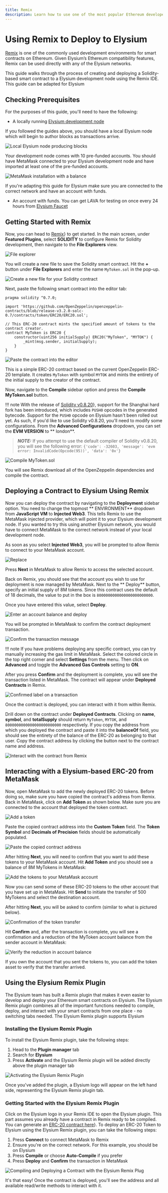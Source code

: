 ```yaml
---
title: Remix
description: Learn how to use one of the most popular Ethereum developer tools, the Remix IDE, to interact with Elysium-based networks.
---
```


# Using Remix to Deploy to Elysium

[Remix](https://remix.ethereum.org/) is one of the commonly used development environments for smart contracts on
Ethereum. Given Elysium’s Ethereum compatibility features, Remix can be used directly with any of the Elysium
networks.

This guide walks through the process of creating and deploying a Solidity-based smart contract to a Elysium development
node using the Remix IDE. This guide can be adapted for Elysium

## Checking Prerequisites

For the purposes of this guide, you'll need to have the following:

- A locally running [Elysium development node](/docs/node-operator/validator-node)

If you followed the guides above, you should have a local Elysium node which will begin to author blocks as
transactions arrive.

![Local Elysium node producing blocks](img/dev-env/remix/using-remix-1.png)

Your development node comes with 10 pre-funded accounts. You should have MetaMask connected to your Elysium development
node and have imported at least one of the pre-funded accounts.

![MetaMask installation with a balance](img/dev-env/remix/using-remix-2.png)

If you're adapting this guide for Elysium make sure you are connected to the correct network and have an account with
funds.

- An account with funds. You can get LAVA for testing on once every 24 hours
  from [Elysium Faucet](https://faucet.atlantischain.network/ )

## Getting Started with Remix

Now, you can head to [Remix](https://remix.ethereum.org/)} to get started. In the main screen, under **Featured
Plugins**, select **SOLIDITY** to configure Remix for Solidity development, then navigate to the **File Explorers**
view.

![File explorer](img/dev-env/remix/using-remix-3.png)

You will create a new file to save the Solidity smart contract. Hit the **+** button under **File Explorers** and enter
the name `MyToken.sol` in the pop-up.

![Create a new file for your Solidity contract](img/dev-env/remix/using-remix-4.png)

Next, paste the following smart contract into the editor tab:

```solidity
pragma solidity ^0.7.0;

import 'https://github.com/OpenZeppelin/openzeppelin-contracts/blob/release-v3.2.0-solc-0.7/contracts/token/ERC20/ERC20.sol';

// This ERC-20 contract mints the specified amount of tokens to the contract creator.
contract MyToken is ERC20 {
    constructor(uint256 initialSupply) ERC20("MyToken", "MYTOK") {
        _mint(msg.sender, initialSupply);
    }
}
```

![Paste the contract into the editor](img/dev-env/remix/using-remix-5.png)

This is a simple ERC-20 contract based on the current OpenZeppelin ERC-20 template. It creates `MyToken` with
symbol `MYTOK` and mints the entirety of the initial supply to the creator of the contract.

Now, navigate to the **Compile** sidebar option and press the **Compile MyToken.sol** button.

!!! note
With the release of [Solidity v0.8.20](https://github.com/ethereum/solidity/releases/tag/v0.8.20)}, support for the
Shanghai hard fork has been introduced, which includes `PUSH0` opcodes in the generated bytecode. Support for
the `PUSH0` opcode on Elysium hasn't been rolled out yet. As such, if you'd like to use Solidity v0.8.20, you'll need
to modify some configurations. From the **Advanced Configurations** dropdown, you can set the **EVM VERSION** to **
london**.

> **_NOTE:_**
> If you attempt to use the default compiler of Solidity v0.8.20, you will see the following error:
> `{'code': -32603, 'message': 'evm error: InvalidCode(Opcode(95))', 'data': '0x'}`

![Compile MyToken.sol](img/dev-env/remix/using-remix-6.png)

You will see Remix download all of the OpenZeppelin dependencies and compile the contract.

## Deploying a Contract to Elysium Using Remix

Now you can deploy the contract by navigating to the **Deployment** sidebar option. You need to change the topmost **
ENVIRONMENT** dropdown from **JavaScript VM** to **Injected Web3**. This tells Remix to use the MetaMask injected
provider, which will point it to your Elysium development node. If you wanted to try this using another Elysium
network, you would have to connect MetaMask to the correct network instead of your local development node.

As soon as you select **Injected Web3**, you will be prompted to allow Remix to connect to your MetaMask account.

![Replace](img/dev-env/remix/using-remix-7.png)

Press **Next** in MetaMask to allow Remix to access the selected account.

Back on Remix, you should see that the account you wish to use for deployment is now managed by MetaMask. Next to the **
Deploy** button, specify an initial supply of 8M tokens. Since this contract uses the default of 18 decimals, the value
to put in the box is `8000000000000000000000000`.

Once you have entered this value, select **Deploy**.

![Enter an account balance and deploy](img/dev-env/remix/using-remix-8.png)

You will be prompted in MetaMask to confirm the contract deployment transaction.

![Confirm the transaction message](img/dev-env/remix/using-remix-9.png)

!!! note
If you have problems deploying any specific contract, you can try manually increasing the gas limit in MetaMask. Select
the colored circle in the top right corner and select **Settings** from the menu. Then click on **Advanced** and toggle
the **Advanced Gas Controls** setting to **ON**.

After you press **Confirm** and the deployment is complete, you will see the transaction listed in MetaMask. The
contract will appear under **Deployed Contracts** in Remix.

![Confirmed label on a transaction](img/dev-env/remix/using-remix-10.png)

Once the contract is deployed, you can interact with it from within Remix.

Drill down on the contract under **Deployed Contracts**. Clicking on **name**, **symbol**, and **totalSupply** should
return `MyToken`, `MYTOK`, and `8000000000000000000000000` respectively. If you copy the address from which you deployed
the contract and paste it into the **balanceOf** field, you should see the entirety of the balance of the ERC-20 as
belonging to that user. Copy the contract address by clicking the button next to the contract name and address.

![Interact with the contract from Remix](img/dev-env/remix/using-remix-11.png)

## Interacting with a Elysium-based ERC-20 from MetaMask

Now, open MetaMask to add the newly deployed ERC-20 tokens. Before doing so, make sure you have copied the contract's
address from Remix. Back in MetaMask, click on **Add Token** as shown below. Make sure you are connected to the account
that deployed the token contract.

![Add a token](img/dev-env/remix/using-remix-12.png)

Paste the copied contract address into the **Custom Token** field. The **Token Symbol** and **Decimals of Precision**
fields should be automatically populated.

![Paste the copied contract address](img/dev-env/remix/using-remix-13.png)

After hitting **Next**, you will need to confirm that you want to add these tokens to your MetaMask account. Hit **Add
Token** and you should see a balance of 8M MyTokens in MetaMask:

![Add the tokens to your MetaMask account](img/dev-env/remix/using-remix-14.png)

Now you can send some of these ERC-20 tokens to the other account that you have set up in MetaMask. Hit **Send** to
initiate the transfer of 500 MyTokens and select the destination account.

After hitting **Next**, you will be asked to confirm (similar to what is pictured below).

![Confirmation of the token transfer](img/dev-env/remix/using-remix-15.png)

Hit **Confirm** and, after the transaction is complete, you will see a confirmation and a reduction of the MyToken
account balance from the sender account in MetaMask:

![Verify the reduction in account balance](img/dev-env/remix/using-remix-16.png)

If you own the account that you sent the tokens to, you can add the token asset to verify that the transfer arrived.

## Using the Elysium Remix Plugin

The Elysium team has built a Remix plugin that makes it even easier to develop and deploy your Ethereum smart contracts
on Elysium. The Elysium Remix plugin combines all of the important functions needed to compile, deploy, and interact
with your smart contracts from one place - no switching tabs needed. The Elysium Remix plugin supports Elysium

### Installing the Elysium Remix Plugin

To install the Elysium Remix plugin, take the following steps:

1. Head to the **Plugin manager** tab
2. Search for **Elysium**
3. Press **Activate** and the Elysium Remix plugin will be added directly above the plugin manager tab

![Activating the Elysium Remix Plugin](img/dev-env/remix/using-remix-17.png)

Once you've added the plugin, a Elysium logo will appear on the left hand side, representing the Elysium Remix plugin
tab.

### Getting Started with the Elysium Remix Plugin

Click on the Elysium logo in your Remix IDE to open the Elysium plugin. This part assumes you already have a contract
in Remix ready to be compiled. You can generate an [ERC-20 contract here](https://wizard.openzeppelin.com/)}. To deploy
an ERC-20 Token to Elysium using the Elysium Remix plugin, you can take the following steps:

1. Press **Connect** to connect MetaMask to Remix
2. Ensure you're on the correct network. For this example, you should be on Elysium
3. Press **Compile** or choose **Auto-Compile** if you prefer
4. Press **Deploy** and **Confirm** the transaction in MetaMask

![Compiling and Deploying a Contract with the Elysium Remix Plug](img/dev-env/remix/using-remix-18.png)

It's that easy! Once the contract is deployed, you'll see the address and all available read/write methods to interact
with it.



